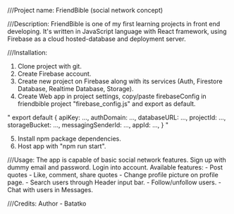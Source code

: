 ///Project name: 
FriendBible (social network concept)

///Description:
FriendBible is one of my first learning projects in front end developing.
It's written in JavaScript language with React framework, using Firebase as a cloud hosted-database and deployment server.

///Installation:
1. Clone project with git.
2. Create Firebase account.
3. Create new project on Firebase along with its services (Auth, Firestore Database, Realtime Database, Storage).
4. Create Web app in project settings, copy/paste firebaseConfig in friendbible project "firebase_config.js" and export as default.

  " export default {
  apiKey: ...,
  authDomain: ...,
  databaseURL: ...,
  projectId: ...,
  storageBucket: ...,
  messagingSenderId: ...,
  appId: ...,
} "

5. Install npm package dependencies.
6. Host app with "npm run start".

///Usage:
The app is capable of basic social network features.
Sign up with dummy email and password. Login into account.
Available features: - Post quotes
                    - Like, comment, share quotes
                    - Change profile picture on profile page.
                    - Search users through Header input bar.
                    - Follow/unfollow users.
                    - Chat with users in Messages.

///Credits:
Author - Batatko
